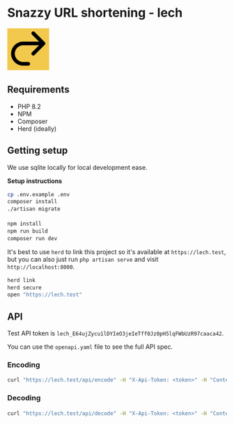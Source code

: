 # Snazzy URL shortening - lech
![lech-logo](./public/favicon-96x96.png)

## Requirements

- PHP 8.2
- NPM
- Composer
- Herd (ideally)

## Getting setup

We use sqlite locally for local development ease.

**Setup instructions**
```bash
cp .env.example .env
composer install
./artisan migrate

npm install
npm run build
composer run dev
```

It's best to use `herd` to link this project so it's available at `https://lech.test`, but you can also just run `php artisan serve` and visit `http://localhost:8000`.
```bash
herd link
herd secure
open "https://lech.test"
```

## API

Test API token is `lech_E64ujZycu1lDYIeO3jeIeTff0Jz0pH5lqFWbUzR97caaca42`.

You can use the `openapi.yaml` file to see the full API spec.


### Encoding

```bash
curl "https://lech.test/api/encode" -H "X-Api-Token: <token>" -H "Content-Type: application/json" -d '{"url": "https://www.google.com"}'
```


### Decoding

```bash
curl "https://lech.test/api/decode" -H "X-Api-Token: <token>" -H "Content-Type: application/json" -d '{"url": "https://lech.test/123456"}'
```
